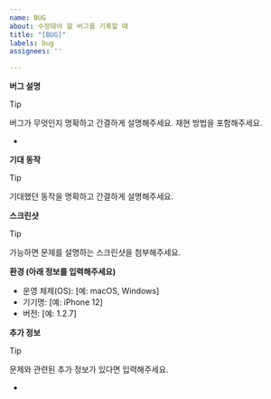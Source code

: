 ```yaml
---
name: BUG
about: 수정돼야 할 버그를 기록할 때
title: "[BUG]"
labels: bug
assignees: ''

---
```


**버그 설명**

> [!TIP]
> 버그가 무엇인지 명확하고 간결하게 설명해주세요. 재현 방법을 포함해주세요.

- 

**기대 동작**

> [!TIP]
> 기대했던 동작을 명확하고 간결하게 설명해주세요.

**스크린샷**

> [!TIP]
> 가능하면 문제를 설명하는 스크린샷을 첨부해주세요.

**환경 (아래 정보를 입력해주세요)**

- 운영 체제(OS): [예: macOS, Windows]
- 기기명: [예: iPhone 12]
- 버전: [예: 1.2.7]

**추가 정보**

> [!TIP]
> 문제와 관련된 추가 정보가 있다면 입력해주세요.

-
